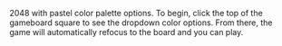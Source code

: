 2048 with pastel color palette options.
To begin, click the top of the gameboard square to see the dropdown color options. From there, the game
will automatically refocus to the board and you can play.